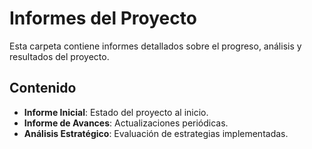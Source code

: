 # Informes del Proyecto

Esta carpeta contiene informes detallados sobre el progreso, análisis y resultados del proyecto.

## Contenido
- **Informe Inicial**: Estado del proyecto al inicio.
- **Informe de Avances**: Actualizaciones periódicas.
- **Análisis Estratégico**: Evaluación de estrategias implementadas.
